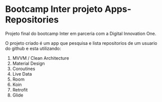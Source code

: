 # Bootcamp Inter projeto  Apps-Repositories

Projeto final do bootcamp Inter em parceria com a Digital Innovation One.

O projeto criado é um app que pesquisa e lista repositorios de um usuario do github e esta utilizando: 

1. MVVM / Clean Architecture
2. Material Design
3. Coroutines
4. Live Data
5. Room
6. Koin
7. Retrofit
8. Glide
